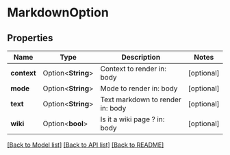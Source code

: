 # MarkdownOption

## Properties

Name | Type | Description | Notes
------------ | ------------- | ------------- | -------------
**context** | Option<**String**> | Context to render  in: body | [optional]
**mode** | Option<**String**> | Mode to render  in: body | [optional]
**text** | Option<**String**> | Text markdown to render  in: body | [optional]
**wiki** | Option<**bool**> | Is it a wiki page ?  in: body | [optional]

[[Back to Model list]](../README.md#documentation-for-models) [[Back to API list]](../README.md#documentation-for-api-endpoints) [[Back to README]](../README.md)


